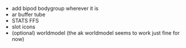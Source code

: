 - add bipod bodygroup wherever it is
- ar buffer tube
- STATS FFS
- slot icons
- (optional) worldmodel (the ak worldmodel seems to work just fine for now)